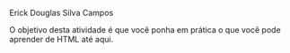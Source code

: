 Erick Douglas Silva Campos

O objetivo desta atividade é que você ponha em prática o que você pode aprender de HTML até aqui.